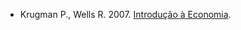 * Krugman P., Wells R. 2007. [Introdução à Economia](https://www.goodreads.com/book/show/28585311-introdu-o-economia).
